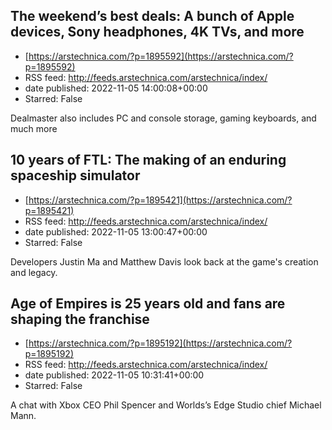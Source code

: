 ## The weekend’s best deals: A bunch of Apple devices, Sony headphones, 4K TVs, and more
 - [https://arstechnica.com/?p=1895592](https://arstechnica.com/?p=1895592)
 - RSS feed: http://feeds.arstechnica.com/arstechnica/index/
 - date published: 2022-11-05 14:00:08+00:00
 - Starred: False

Dealmaster also includes PC and console storage, gaming keyboards, and much more

## 10 years of FTL: The making of an enduring spaceship simulator
 - [https://arstechnica.com/?p=1895421](https://arstechnica.com/?p=1895421)
 - RSS feed: http://feeds.arstechnica.com/arstechnica/index/
 - date published: 2022-11-05 13:00:47+00:00
 - Starred: False

Developers Justin Ma and Matthew Davis look back at the game's creation and legacy.

## Age of Empires is 25 years old and fans are shaping the franchise
 - [https://arstechnica.com/?p=1895192](https://arstechnica.com/?p=1895192)
 - RSS feed: http://feeds.arstechnica.com/arstechnica/index/
 - date published: 2022-11-05 10:31:41+00:00
 - Starred: False

A chat with Xbox CEO Phil Spencer and Worlds’s Edge Studio chief Michael Mann.
